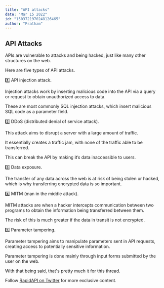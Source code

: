 ```yaml
---
title: "API attacks"
date: "Mar 15 2022"
id: "1503721970248126465"
author: "Pratham"
---
```


## API Attacks

<Tweet>

APIs are vulnerable to attacks and being hacked, just like many other structures on the web.

Here are five types of API attacks.

</Tweet>

<Tweet>

1️⃣ API injection attack.

Injection attacks work by inserting malicious code into the API via a query or request to obtain unauthorized access to data.

These are most commonly SQL injection attacks, which insert malicious SQL code as a parameter field.

</Tweet>

<Tweet>

2️⃣ DDoS (distributed denial of service attack).

This attack aims to disrupt a server with a large amount of traffic.

It essentially creates a traffic jam, with none of the traffic able to be transferred.

This can break the API by making it’s data inaccessible to users.

</Tweet>

<Tweet>

3️⃣ Data exposure.

The transfer of any data across the web is at risk of being stolen or hacked, which is why transferring encrypted data is so important.

</Tweet>

<Tweet>

4️⃣ MITM (man in the middle attack).

MITM attacks are when a hacker intercepts communication between two programs to obtain the information being transferred between them.

The risk of this is much greater if the data in transit is not encrypted.

</Tweet>

<Tweet>

5️⃣ Parameter tampering.

Parameter tampering aims to manipulate parameters sent in API requests, creating access to potentially sensitive information.

Parameter tampering is done mainly through input forms submitted by the user on the web.

</Tweet>

<Tweet>

With that being said, that's pretty much it for this thread.

Follow [RapidAPI on Twitter](https://twitter.com/Rapid_API) for more exclusive content.

</Tweet>
